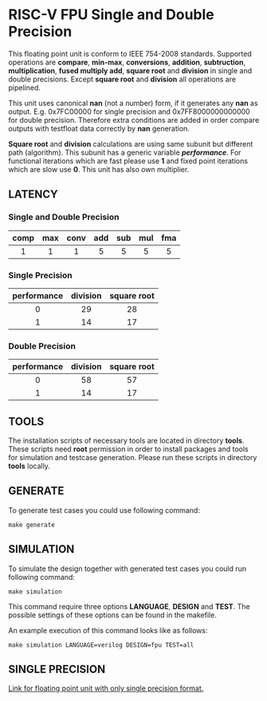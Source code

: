 # RISC-V FPU Single and Double Precision #

This floating point unit is conform to IEEE 754-2008 standards. Supported operations are **compare**, **min-max**, **conversions**, **addition**, **subtruction**, **multiplication**, **fused multiply add**, **square root** and **division** in single and double precisions. Except **square root** and **division** all operations are pipelined.

This unit uses canonical **nan** (not a number) form, if it generates any **nan** as output. E.g. 0x7FC00000 for single precision and 0x7FF8000000000000 for double precision. Therefore extra conditions are added in order compare outputs with testfloat data correctly by **nan** generation.

**Square root** and **division** calculations are using same subunit but different path (algorithm). This subunit has a generic variable **_performance_**. For functional iterations which are fast please use **1** and fixed point iterations which are slow use **0**. This unit has also own multiplier.

## LATENCY ##

### Single and Double Precision ###

| comp | max | conv | add | sub | mul | fma |
|:----:|:---:|:----:|:---:|:---:|:---:|:---:|
| 1    | 1   | 1    | 5   | 5   | 5   | 5   |

### Single Precision ###

|performance| division | square root |
|:---------:|:--------:|:-----------:|
| 0         | 29       | 28          |
| 1         | 14       | 17          |

### Double Precision ###

|performance| division | square root |
|:---------:|:--------:|:-----------:|
| 0         | 58       | 57          |
| 1         | 14       | 17          |

## TOOLS ##

The installation scripts of necessary tools are located in directory **tools**. These scripts need **root** permission in order to install packages and tools for simulation and testcase generation. Please run these scripts in directory **tools** locally.

## GENERATE ##

To generate test cases you could use following command:

```console
make generate
```

## SIMULATION ##

To simulate the design together with generated test cases you could run following command:

```console
make simulation
```

This command require three options **LANGUAGE**, **DESIGN** and **TEST**. The possible settings of these options can be found in the makefile.

An example execution of this command looks like as follows:

```console
make simulation LANGUAGE=verilog DESIGN=fpu TEST=all
```

## SINGLE PRECISION ##

[Link for floating point unit with only single precision format.](https://github.com/taneroksuz/riscv-sfpu.git)
